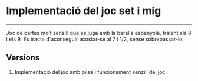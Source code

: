 # Implementació del joc set i mig
***
Joc de cartes molt senzill que es juga amb la baralla espanyola, traient els 8 i els 9. 
Es tracta d'aconseguir acostar-se al 7 i 1/2, sense sobrepassar-lo.

## Versions
1. Implementació del joc amb piles i funcionament senzill del joc.
